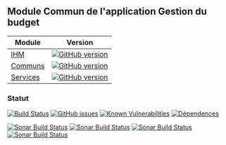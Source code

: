## Module Commun de l'application Gestion du budget

| Module | Version |
|----------|----------|
| [IHM](https://github.com/vzwingma/gestion-budget) |  [![GitHub version](https://badge.fury.io/gh/vzwingma%2Fgestion-budget.svg)](https://badge.fury.io/gh/vzwingma%2Fgestion-budget) |
| [Communs](https://github.com/vzwingma/gestion-budget-communs) | [![GitHub version](https://badge.fury.io/gh/vzwingma%2Fgestion-budget-communs.svg)](https://badge.fury.io/gh/vzwingma%2Fgestion-budget-communs) |
| [Services](https://github.com/vzwingma/gestion-budget-services) | [![GitHub version](https://badge.fury.io/gh/vzwingma%2Fgestion-budget-services.svg)](https://badge.fury.io/gh/vzwingma%2Fgestion-budget-services)

### Statut

[![Build Status](https://img.shields.io/travis/com/vzwingma/gestion-budget-communs.svg)](https://travis-ci.com/vzwingma/gestion-budget-communs/branches)
[![GitHub issues](https://img.shields.io/github/issues-raw/vzwingma/gestion-budget-communs.svg?style=flat-square)](https://github.com/vzwingma/gestion-budget-communs/issues)
[![Known Vulnerabilities](https://img.shields.io/snyk/vulnerabilities/github/vzwingma/gestion-budget-communs.svg)](https://snyk.io/test/github/vzwingma/gestion-budget-communs)
[![Dépendences](https://img.shields.io/librariesio/github/vzwingma/gestion-budget-communs.svg)](https://libraries.io/github/vzwingma/gestion-budget-communs)

<a href="https://sonarcloud.io/dashboard?id=gestion-budget-communs"><img alt="Sonar Build Status" src="https://sonarcloud.io/api/project_badges/measure?project=gestion-budget-communs&metric=coverage" /></a>
<a href="https://sonarcloud.io/dashboard?id=gestion-budget-communs"><img alt="Sonar Build Status" src="https://sonarcloud.io/api/project_badges/measure?project=gestion-budget-communs&metric=sqale_rating" /></a>
<a href="https://sonarcloud.io/dashboard?id=gestion-budget-communs"><img alt="Sonar Build Status" src="https://sonarcloud.io/api/project_badges/measure?project=gestion-budget-communs&metric=reliability_rating" /></a>
<a href="https://sonarcloud.io/dashboard?id=gestion-budget-communs"><img alt="Sonar Build Status" src="https://sonarcloud.io/api/project_badges/measure?project=gestion-budget-communs&metric=security_rating" /></a>
